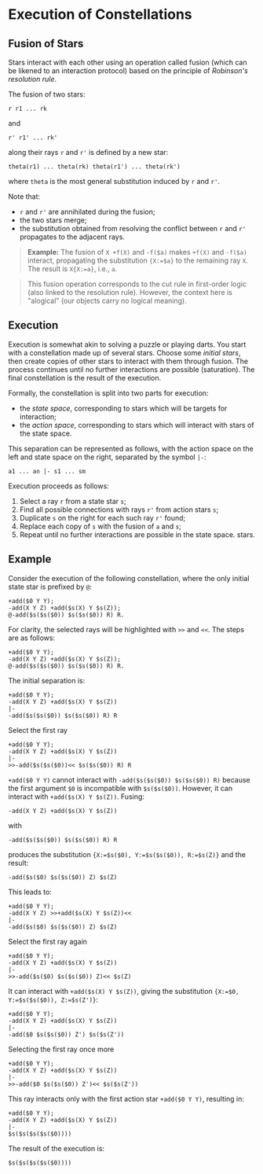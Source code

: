 # Execution of Constellations

## Fusion of Stars

Stars interact with each other using an operation called fusion (which can be
likened to an interaction protocol) based on the principle of *Robinson's
resolution rule*.

The fusion of two stars:

```
r r1 ... rk
```

and

```
r' r1' ... rk'
```

along their rays `r` and `r'` is defined by a new star:

```
theta(r1) ... theta(rk) theta(r1') ... theta(rk')
```

where `theta` is the most general substitution induced by `r` and `r'`.

Note that:

- `r` and `r'` are annihilated during the fusion;
- the two stars merge;
- the substitution obtained from resolving the conflict between `r` and `r'`
propagates to the adjacent rays.

> **Example:** The fusion of `X +f(X)` and `-f($a)` makes `+f(X)` and
`-f($a)` interact, propagating the substitution `{X:=$a}` to the remaining
ray `X`. The result is `X{X:=a}`, i.e., `a`.

> This fusion operation corresponds to the cut rule in first-order logic (also linked to the resolution rule). However, the context here is "alogical" (our objects carry no logical meaning).

## Execution

Execution is somewhat akin to solving a puzzle or playing darts. You start with
a constellation made up of several stars. Choose some *initial stars*, then
create copies of other stars to interact with them through fusion. The process
continues until no further interactions are possible (saturation). The final
constellation is the result of the execution.

Formally, the constellation is split into two parts for execution:
- the *state space*, corresponding to stars which will be targets for
interaction;
- the *action space*, corresponding to stars which will interact with stars of
the state space.

This separation can be represented as follows, with the action space on the left
and state space on the right, separated by the symbol `|-`:

```
a1 ... an |- s1 ... sm
```

Execution proceeds as follows:
1. Select a ray `r` from a state star `s`;
2. Find all possible connections with rays `r'` from action stars `s`;
3. Duplicate `s` on the right for each such ray `r'` found;
4. Replace each copy of `s` with the fusion of `a` and `s`;
5. Repeat until no further interactions are possible in the state space.
stars.

## Example

Consider the execution of the following constellation, where the only initial
state star is prefixed by `@`:

```
+add($0 Y Y);
-add(X Y Z) +add($s(X) Y $s(Z));
@-add($s($s($0)) $s($s($0)) R) R.
```

For clarity, the selected rays will be highlighted with `>>` and `<<`.
The steps are as follows:

```
+add($0 Y Y);
-add(X Y Z) +add($s(X) Y $s(Z));
@-add($s($s($0)) $s($s($0)) R) R.
```

The initial separation is:

```
+add($0 Y Y);
-add(X Y Z) +add($s(X) Y $s(Z))
|-
-add($s($s($0)) $s($s($0)) R) R
```

Select the first ray

```
+add($0 Y Y);
-add(X Y Z) +add($s(X) Y $s(Z))
|-
>>-add($s($s($0))<< $s($s($0)) R) R
```

`+add($0 Y Y)` cannot interact with `-add($s($s($0)) $s($s($0)) R)`
because the first argument `$0` is incompatible with `$s($s($0))`. However, it
can interact with `+add($s(X) Y $s(Z))`. Fusing:

```
-add(X Y Z) +add($s(X) Y $s(Z))
```

with

```
-add($s($s($0)) $s($s($0)) R) R
```

produces the substitution `{X:=$s($0), Y:=$s($s($0)), R:=$s(Z)}` and the result:

```
-add($s($0) $s($s($0)) Z) $s(Z)
```

This leads to:

```
+add($0 Y Y);
-add(X Y Z) >>+add($s(X) Y $s(Z))<<
|-
-add($s($0) $s($s($0)) Z) $s(Z)
```

Select the first ray again

```
+add($0 Y Y);
-add(X Y Z) +add($s(X) Y $s(Z))
|-
>>-add($s($0) $s($s($0)) Z)<< $s(Z)
```

It can interact with `+add($s(X) Y $s(Z))`,
giving the substitution `{X:=$0, Y:=$s($s($0)), Z:=$s(Z')}`:

```
+add($0 Y Y);
-add(X Y Z) +add($s(X) Y $s(Z))
|-
-add($0 $s($s($0)) Z') $s($s(Z'))
```

Selecting the first ray once more

```
+add($0 Y Y);
-add(X Y Z) +add($s(X) Y $s(Z))
|-
>>-add($0 $s($s($0)) Z')<< $s($s(Z'))
```

This ray interacts only with the first action star `+add($0 Y Y)`, resulting
in:

```
+add($0 Y Y);
-add(X Y Z) +add($s(X) Y $s(Z))
|-
$s($s($s($s($0))))
```

The result of the execution is:

```
$s($s($s($s($0))))
```
